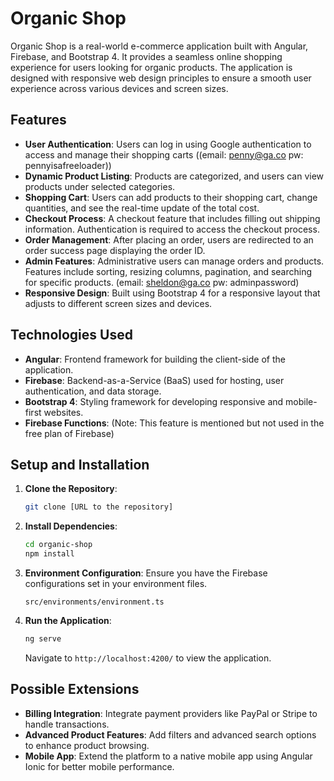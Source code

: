 # Organic Shop

Organic Shop is a real-world e-commerce application built with Angular, Firebase, and Bootstrap 4. It provides a seamless online shopping experience for users looking for organic products. The application is designed with responsive web design principles to ensure a smooth user experience across various devices and screen sizes.

## Features

- **User Authentication**: Users can log in using Google authentication to access and manage their shopping carts ((email: penny@ga.co pw: pennyisafreeloader))
- **Dynamic Product Listing**: Products are categorized, and users can view products under selected categories.
- **Shopping Cart**: Users can add products to their shopping cart, change quantities, and see the real-time update of the total cost.
- **Checkout Process**: A checkout feature that includes filling out shipping information. Authentication is required to access the checkout process.
- **Order Management**: After placing an order, users are redirected to an order success page displaying the order ID.
- **Admin Features**: Administrative users can manage orders and products. Features include sorting, resizing columns, pagination, and searching for specific products. (email: sheldon@ga.co pw: adminpassword)
- **Responsive Design**: Built using Bootstrap 4 for a responsive layout that adjusts to different screen sizes and devices.

## Technologies Used

- **Angular**: Frontend framework for building the client-side of the application.
- **Firebase**: Backend-as-a-Service (BaaS) used for hosting, user authentication, and data storage.
- **Bootstrap 4**: Styling framework for developing responsive and mobile-first websites.
- **Firebase Functions**: (Note: This feature is mentioned but not used in the free plan of Firebase)

## Setup and Installation

1. **Clone the Repository**:
   ```bash
   git clone [URL to the repository]
   ```
2. **Install Dependencies**:
   ```bash
   cd organic-shop
   npm install
   ```
3. **Environment Configuration**:
   Ensure you have the Firebase configurations set in your environment files.
   ```
   src/environments/environment.ts
   ```
4. **Run the Application**:
   ```bash
   ng serve
   ```
   Navigate to `http://localhost:4200/` to view the application.

## Possible Extensions

- **Billing Integration**: Integrate payment providers like PayPal or Stripe to handle transactions.
- **Advanced Product Features**: Add filters and advanced search options to enhance product browsing.
- **Mobile App**: Extend the platform to a native mobile app using Angular Ionic for better mobile performance.
